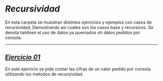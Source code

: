 # _Recursividad_
En esta carpeta se muestran distintos ejercicios y ejemplos con casos de recursividad; 
Demostrando asi cuales son los casos base y recursivos. Se denota tambien el uso de datos ya quemados oh datos pedidos por consola.

______

## [_Ejercicio 01_](./Ejercicio1)
En este ejercicio se pide contar las cifras de un valor pedido por consola utilizando los metodos de recursividad.
